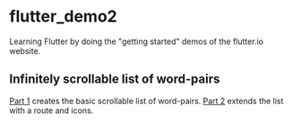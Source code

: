 # flutter_demo2
Learning Flutter by doing the "getting started" demos of the flutter.io website.

## Infinitely scrollable list of word-pairs
[Part 1](https://flutter.io/docs/get-started/codelab)
creates the basic scrollable list of word-pairs.
[Part 2](https://codelabs.developers.google.com/codelabs/first-flutter-app-pt2/#3)
extends the list with a route and icons.

